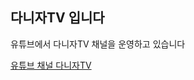 ## 다니자TV 입니다

유튜브에서 다니자TV 채널을 운영하고 있습니다

[유튜브 채널 다니자TV](https://www.youtube.com/channel/UC3cJ1SEDwLZXVTqXJ1ctnbQ)
